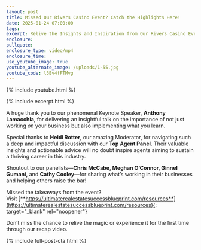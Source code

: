```yaml
---
layout: post
title: Missed Our Rivers Casino Event? Catch the Highlights Here!
date: 2025-01-24 07:00:00
tags:
excerpt: Relive the Insights and Inspiration from Our Rivers Casino Event!
enclosure:
pullquote:
enclosure_type: video/mp4
enclosure_time:
use_youtube_image: true
youtube_alternate_image: /uploads/1-55.jpg
youtube_code: l3Bv4fFTMvg
---
```

{% include youtube.html %}

{% include excerpt.html %}

A huge thank you to our phenomenal Keynote Speaker, **Anthony Lamacchia**, for delivering an insightful talk on the importance of not just working *on* your business but also implementing what you learn.

Special thanks to **Heidi Rotter**, our amazing Moderator, for navigating such a deep and impactful discussion with our **Top Agent Panel**. Their valuable insights and actionable advice will no doubt inspire agents aiming to sustain a thriving career in this industry.

Shoutout to our panelists—**Chris McCabe, Meghan O’Connor, Ginnel Gumani,** and **Cathy Cooley**—for sharing what’s working in their businesses and helping others raise the bar!

Missed the takeaways from the event? <br>Visit [**https://ultimaterealestatesuccessblueprint.com/resources**](https://ultimaterealestatesuccessblueprint.com/resources){: target="_blank" rel="noopener"}

Don’t miss the chance to relive the magic or experience it for the first time through our recap video.

{% include full-post-cta.html %}
